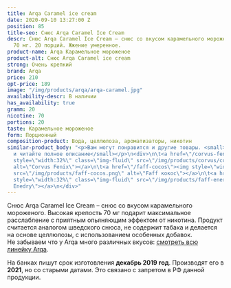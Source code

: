 ```yaml
---
title: Arqa Caramel ice cream
date: 2020-09-10 13:27:00 Z
position: 85
title-seo: Снюс Arqa Caramel Ice Cream
descr: Снюс Arqa Caramel Ice Cream – снюс со вкусом карамельного мороженого. Крепость
  70 мг. 20 порций. Жжение умеренное.
product-name: Arqa Карамельное мороженое
product-alt: Снюс Arqa Caramel ice cream
strong: Очень крепкий
brand: Arqa
price: 210
opt-price: 189
image: "/img/products/arqa/arqa-caramel.jpg"
availability-descr: В наличии
has_availability: true
gramm: 20
nicotine: 70
portions: 20
taste: Карамельное мороженое
form: Порционный
composition-product: Вода, целлюлоза, ароматизаторы, никотин
similar-product_body: "<p>Вам могут понравится и другие товары. <small>Жмите на картинки
  и читайте полное описание</small></p>\n<div>\n\t<a href=\"/corvus-fenix-barberry\"><img
  style=\"width:32%\" class=\"img-fluid\" src=\"/img/products/corvus/corvus-fenix.png\"
  alt=\"Corvus Fenix\"></a>\n\t<a href=\"/faff-cocos\"><img style=\"width:32%\" class=\"img-fluid\"
  src=\"/img/products/faff-cocos.png\" alt=\"Faff кокос\"></a>\n\t<a href=\"/faff-snus-energy\"><img
  style=\"width:32%\" class=\"img-fluid\" src=\"/img/products/faff-energy.png\" alt=\"Faff
  Enedry\"></a>\n</div>"
---
```


Снюс Arqa Caramel Ice Cream – снюс со вкусом карамельного мороженого. Высокая крепость 70 мг подарит максимальное расслабление с приятным опьяняющим эффектом от никотина. Продукт считается аналогом шведского снюса, не содержит табака и делается на основе целлюлозы, с использованием особенных добавок.<br>
Не забываем что у Arqa много различных вкусов: [смотреть всю линейку Arqa](/arqa).

На банках пишут срок изготовления **декабрь 2019 год**. Производят его в **2021**, но со старыми датами. Это связано с запретом в РФ данной продукции.